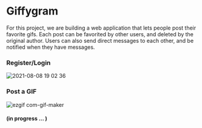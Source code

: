 # Giffygram

For this project, we are building a web application that lets people post their favorite gifs. Each post can be favorited by other users, and deleted by the original author. Users can also send direct messages to each other, and be notified when they have messages.

### Register/Login

![2021-08-08 19 02 36](https://user-images.githubusercontent.com/44503223/128649670-ca5927c4-37c0-4a5d-aab7-24925f67002c.gif)

### Post a GIF

![ezgif com-gif-maker](https://user-images.githubusercontent.com/44503223/128649814-773be656-502f-4250-8ce7-4de8092bd097.gif)

#### (in progress ... )












